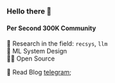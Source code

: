### Hello there 👋
#### Per Second 300K Community

📜 Research in the field: `recsys`, `llm`  
🤖 ML System Design  
👨‍💻 Open Source  

📰 Read Blog [telegram](https://t.me/persecond300k);<br>

